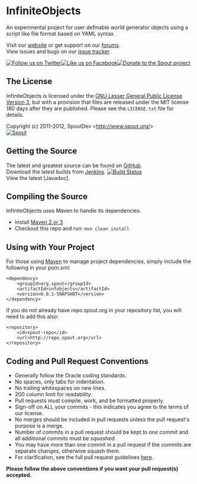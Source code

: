 InfiniteObjects
==========
An experimental project for user definable world generator objects using a script like file format based on YAML syntax.

Visit our [website][Website] or get support on our [forums][Forums].  
View issues and bugs on our [issue tracker][Issues].

[![Follow us on Twitter][Twitter Logo]][Twitter][![Like us on Facebook][Facebook Logo]][Facebook][![Donate to the Spout project][Donate Logo]][Donate]

## The License
InfiniteObjects is licensed under the [GNU Lesser General Public License Version 3][License], but with a provision that files are released under the MIT license 180 days after they are published. Please see the `LICENSE.txt` file for details.

Copyright (c) 2011-2012, SpoutDev <<http://www.spout.org/>>  
[![Spout][Author Logo]][Website]

## Getting the Source
The latest and greatest source can be found on [GitHub].  
Download the latest builds from [Jenkins]. [![Build Status](http://build.spout.org/job/InfiniteObjects/badge/icon)][Jenkins]  
View the latest [Javadoc].

## Compiling the Source
InfiniteObjects uses Maven to handle its dependencies.

* Install [Maven 2 or 3](http://maven.apache.org/download.html)  
* Checkout this repo and run: `mvn clean install`

## Using with Your Project
For those using [Maven](http://maven.apache.org/download.html) to manage project dependencies, simply include the following in your pom.xml:

    <dependency>
        <groupId>org.spout</groupId>
        <artifactId>infobjects</artifactId>
        <version>0.0.1-SNAPSHOT</version>
    </dependency>

If you do not already have repo.spout.org in your repository list, you will need to add this also:

    <repository>
        <id>spout-repo</id>
        <url>http://repo.spout.org</url>
    </repository>

## Coding and Pull Request Conventions
* Generally follow the Oracle coding standards.
* No spaces, only tabs for indentation.
* No trailing whitespaces on new lines.
* 200 column limit for readability.
* Pull requests must compile, work, and be formatted properly.
* Sign-off on ALL your commits - this indicates you agree to the terms of our license.
* No merges should be included in pull requests unless the pull request's purpose is a merge.
* Number of commits in a pull request should be kept to *one commit* and all additional commits must be *squashed*.
* You may have more than one commit in a pull request if the commits are separate changes, otherwise squash them.
* For clarification, see the full pull request guidelines [here](http://spout.in/prguide).

**Please follow the above conventions if you want your pull request(s) accepted.**

[Author Logo]: http://cdn.spout.org/spout-github.png
[License]: http://www.spout.org/SpoutDevLicenseV1.txt
[Website]: http://www.spout.org
[Forums]: http://forums.spout.org
[GitHub]: https://github.com/SpoutDev/InfiniteObjects
[Jenkins]: http://build.spout.org/job/InfiniteObjects
[Issues]: http://issues.spout.org/browse/InfiniteObjects
[Twitter]: http://spout.in/twitter
[Twitter Logo]: http://cdn.spout.org/img/button/twitter_follow_us.png
[Facebook]: http://spout.in/facebook
[Facebook Logo]: http://cdn.spout.org/img/button/facebook_like_us.png
[Donate]: http://spout.in/donate
[Donate Logo]: http://cdn.spout.org/img/button/donate_paypal_96x96.png
